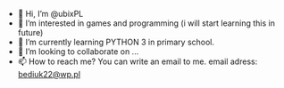 - 👋 Hi, I’m @ubixPL
- 👀 I’m interested in games and programming (i will start learning this in future) 
- 🌱 I’m currently learning PYTHON 3 in primary school. 
- 💞️ I’m looking to collaborate on ...
- 📫 How to reach me? You can write an email to me. email adress: bediuk22@wp.pl

<!---
ubixPL/ubixPL is a ✨ special ✨ repository because its `README.md` (this file) appears on your GitHub profile.
You can click the Preview link to take a look at your changes.
--->
